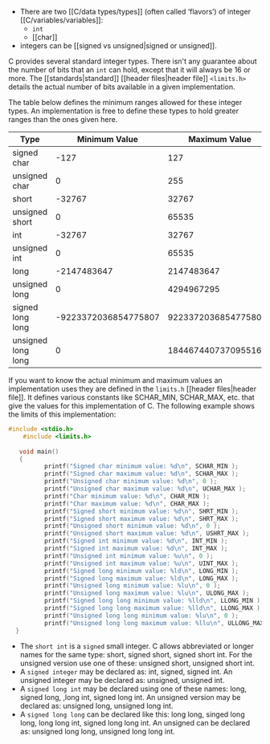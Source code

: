 - There are two [[C/data types/types]] (often called ‘flavors’) of integer [[C/variables/variables]]:
	- `int`
	- [[char]]
- integers can be [[signed vs unsigned|signed or unsigned]].

C provides several standard integer types. There isn't any guarantee about the number of bits that an `int` can hold, except that it will always be 16 or more. The [[standards|standard]] [[header files|header file]] `<limits.h>` details the actual number of bits available in a given implementation.

The table below defines the minimum ranges allowed for these integer types. An implementation is free to define these types to hold greater ranges than the ones given here.

| Type               | Minimum Value        | Maximum Value        |
| ------------------ | -------------------- | -------------------- |
| signed char        | -127                 | 127                  |
| unsigned char      | 0                    | 255                  |
| short              | -32767               | 32767                |
| unsigned short     | 0                    | 65535                |
| int                | -32767               | 32767                |
| unsigned int       | 0                    | 65535                |
| long               | -2147483647          | 2147483647           |
| unsigned long      | 0                    | 4294967295           |
| signed long long   | -9223372036854775807 | 9223372036854775807  |
| unsigned long long | 0                    | 18446744073709551615 |

If you want to know the actual minimum and maximum values an implementation uses they are defined in the `limits.h` [[header files|header file]]. It defines various constants like SCHAR_MIN, SCHAR_MAX, etc. that give the values for this implementation of C. The following example shows the limits of this implementation:

```C
#include <stdio.h>
    #include <limits.h>
 
   void main()
   {
          printf("Signed char minimum value: %d\n", SCHAR_MIN );
          printf("Signed char maximum value: %d\n", SCHAR_MAX );
          printf("Unsigned char minimum value: %d\n", 0 );
          printf("Unsigned char maximum value: %d\n", UCHAR_MAX );
          printf("Char minimum value: %d\n", CHAR_MIN );
          printf("Char maximum value: %d\n", CHAR_MAX );
          printf("Signed short minimum value: %d\n", SHRT_MIN );
          printf("Signed short maximum value: %d\n", SHRT_MAX );
          printf("Unsigned short minimum value: %d\n", 0 );
          printf("Unsigned short maximum value: %d\n", USHRT_MAX );
          printf("Signed int minimum value: %d\n", INT_MIN );
          printf("Signed int maximum value: %d\n", INT_MAX );
          printf("Unsigned int minimum value: %u\n", 0 );
          printf("Unsigned int maximum value: %u\n", UINT_MAX );
          printf("Signed long minimum value: %ld\n", LONG_MIN );
          printf("Signed long maximum value: %ld\n", LONG_MAX );
          printf("Unsigned long minimum value: %lu\n", 0 );
          printf("Unsigned long maximum value: %lu\n", ULONG_MAX );
          printf("Signed long long minimum value: %lld\n", LLONG_MIN );
          printf("Signed long long maximum value: %lld\n", LLONG_MAX );
          printf("Unsigned long long minimum value: %lu\n", 0 );
          printf("Unsigned long long maximum value: %llu\n", ULLONG_MAX );
  }
```

- The `short int` is a `signed` small integer. C allows abbreviated or longer names for the same type: short, signed short, signed short int. For the unsigned version use one of these: unsigned short, unsigned short int.
- A `signed integer` may be declared as: int, signed, signed int. An unsigned integer may be declared as: unsigned, unsigned int.
- A `signed long int` may be declared using one of these names: long, signed long, ,long int, signed long int. An unsigned version may be declared as: unsigned long, unsigned long int.
- A `signed long long` can be declared like this: long long, singed long long, long long int, signed long long int. An unsigned can be declared as: unsigned long long, unsigned long long int.




